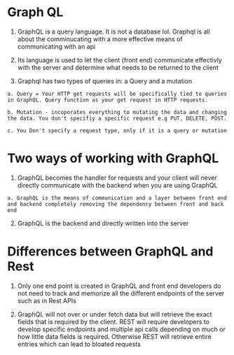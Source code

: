 # Graph QL

  1. GraphQL is a query language. It is not a database lol. Graphql is all about
     the comminucating with a more effective means of communicating with an api

  2. Its language is used to let the client (front end) communicate effectivly
     with the server and determine what needs to be returned to the client

  3. Graphql has two types of queries in: a Query and a mutation

    a. Query = Your HTTP get requests will be specifically tied to queries in GraphQL. Query function as your get request in HTTP requests. 

    b. Mutation - incoporates everything to mutating the data and changing the data. You don't specifiy a specific request e.g PUT, DELETE, POST.

    c. You Don't specify a request type, only if it is a query or mutation

# Two ways of working with GraphQL

  1. GraphQL becomes the handler for requests and your client will never
     directly communicate with the backend when you are using GraphQL

    a. GraphQL is the means of communication and a layer between front end and backend completely removing the dependency between front and back end

  2. GraphQL is the backend and directly written into the server

# Differences between GraphQL and Rest 

  1. Only one end point is created in GraphQL and front end developers do not need to track
     and memorize all the different endpoints of the server such as in Rest APIs

  2. GraphQL will not over or under fetch data but will retrieve the exact
     fields that is required by the client. REST will require developers to
     develop specific endpoints and multiple api calls depending on much or how
     little data fields is required. Otherwise REST will retrieve entire entries
     which can lead to bloated requests

